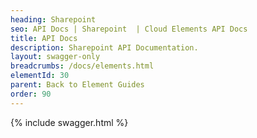 ```yaml
---
heading: Sharepoint
seo: API Docs | Sharepoint  | Cloud Elements API Docs
title: API Docs
description: Sharepoint API Documentation.
layout: swagger-only
breadcrumbs: /docs/elements.html
elementId: 30
parent: Back to Element Guides
order: 90
---
```


{% include swagger.html %}
